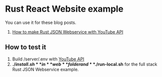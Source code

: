 # Rust React Website example

You can use it for these blog posts.

1. [How to make Rust JSON Webservice with YouTube API](https://www.steadylearner.com/blog/read/How-to-make-Rust-JSON-Webservice-with-YouTube-API)

## How to test it

1. Build /server/.env with [YouTube API](https://www.google.com/search?q=how+to+use+youtube+api+for+developers)
2. **$./install.sh** in **web** folder and **$./run-local.sh** for the full stack Rust JSON Webservice example. 


